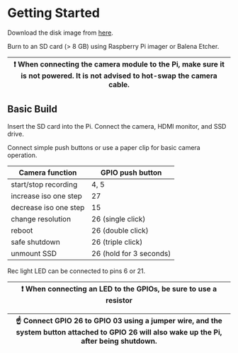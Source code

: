 # Getting Started

Download the disk image from [here](https://github.com/Tiramisioux/cinemate/releases/tag/custom_cinepi%2Bcinemate2).

Burn to an SD card (> 8 GB) using Raspberry Pi imager or Balena Etcher.

| :exclamation:  When connecting the camera module to the Pi, make sure it is not powered. It is not advised to hot-swap the camera cable.   |
|-----------------------------------------|

## Basic Build

Insert the SD card into the Pi. Connect the camera, HDMI monitor, and SSD drive.

Connect simple push buttons or use a paper clip for basic camera operation.

|Camera function                 |GPIO push button |
|--------------------------------|-----------------|
|start/stop recording            |4, 5             |
|increase iso one step           |27               |
|decrease iso one step           |15               |
|change resolution               |26 (single click)|
|reboot                          |26 (double click)|
|safe shutdown                   |26 (triple click)|
|unmount SSD                     |26 (hold for 3 seconds)|

Rec light LED can be connected to pins 6 or 21.

| :exclamation:  When connecting an LED to the GPIOs, be sure to use a resistor   |
|-----------------------------------------|

|:point_up:  Connect GPIO 26 to GPIO 03 using a jumper wire, and the system button attached to GPIO 26 will also wake up the Pi, after being shutdown.   |
|-----------------------------------------|
